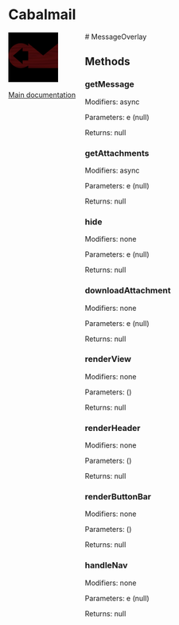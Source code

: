 # Cabalmail
<div style="width: 10em; float:left; height: 100%; padding-right: 1em;"><img src="/docs/logo.png" width="100" />
<p><a href="/README.md">Main documentation</a></p>
</div><div style="padding-left: 11em;">
# MessageOverlay


## Methods
### getMessage
Modifiers: async

Parameters: e (null)

Returns: null

### getAttachments
Modifiers: async

Parameters: e (null)

Returns: null

### hide
Modifiers: none

Parameters: e (null)

Returns: null

### downloadAttachment
Modifiers: none

Parameters: e (null)

Returns: null

### renderView
Modifiers: none

Parameters:  ()

Returns: null

### renderHeader
Modifiers: none

Parameters:  ()

Returns: null

### renderButtonBar
Modifiers: none

Parameters:  ()

Returns: null

### handleNav
Modifiers: none

Parameters: e (null)

Returns: null

</div>

